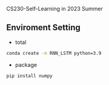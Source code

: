 CS230-Self-Learning in 2023 Summer

## Enviroment Setting
- total
```bash
conda create -n RNN_LSTM python=3.9
```
- package
```bash
pip install numpy
```
